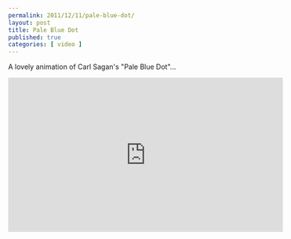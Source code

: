 ```yaml
---
permalink: 2011/12/11/pale-blue-dot/
layout: post
title: Pale Blue Dot
published: true 
categories: [ video ]
---
```


A lovely animation of Carl Sagan's "Pale Blue Dot"...

<iframe width="560" height="315" src="https://www.youtube.com/embed/XEwdRE8MKQg" frameborder="0" allowfullscreen></iframe>



